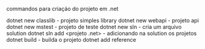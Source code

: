 commandos para criaçáo do projeto em .net

dotnet new classlib - projeto simples library
dotnet new webapi - projeto api
dotnet new mstest - projeto de teste
dotnet new sln - cria um arquivo solution
dotnet sln add  <projeto .net> - adicionando na solution os projetos
dotnet build - builda o projeto
dotnet add reference <projeto referenciado>